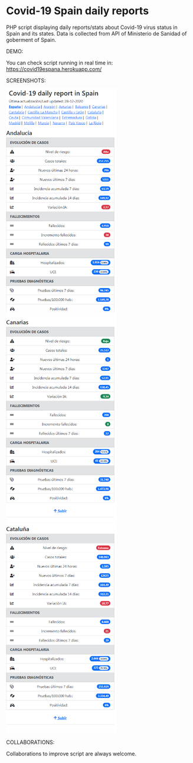 # Covid-19 Spain daily reports

PHP script displaying daily reports/stats about Covid-19 virus status in Spain and its states. Data is collected from API of Ministerio de Sanidad of goberment of Spain.

DEMO:

You can check script running in real time in: <a href=https://covid19espana.herokuapp.com/>https://covid19espana.herokuapp.com/</a>

SCREENSHOTS:

<img src=screenshots/01.png width=300> <img src=screenshots/02.png width=300> <img src=screenshots/03.png width=300>

COLLABORATIONS:

Collaborations to improve script are always welcome.


